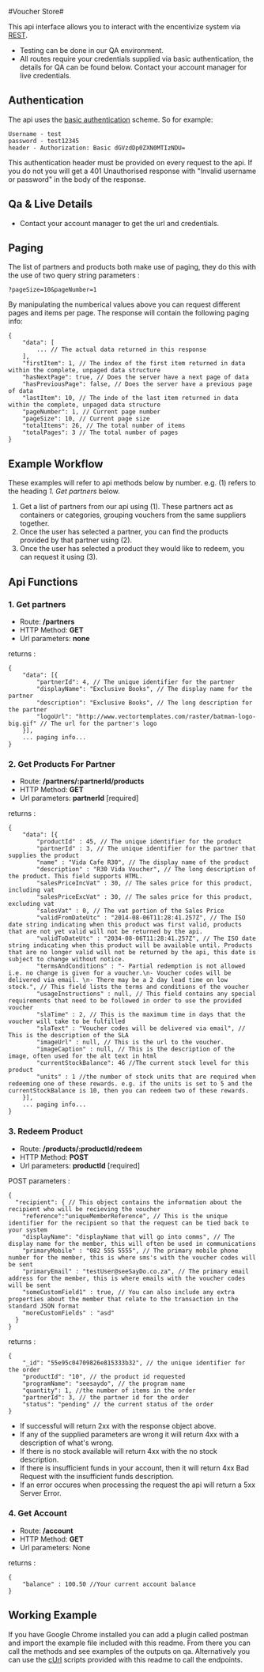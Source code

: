#Voucher Store#

This api interface allows you to interact with the encentivize system via [REST](https://en.wikipedia.org/wiki/Representational_state_transfer).

- Testing can be done in our QA environment.
- All routes require your credentials supplied via basic authentication, the details for QA can be found below. Contact your account manager for live credentials.

## Authentication ##
The api uses the [basic authentication](https://en.wikipedia.org/wiki/Basic_access_authentication) scheme. So for example:

	Username - test
	password - test12345 
	header - Authorization: Basic dGVzdDp0ZXN0MTIzNDU= 

This authentication header must be provided on every request to the api. If you do not you will get a 401 Unauthorised response with "Invalid username or password" in the body of the response.

## Qa & Live Details ##
- Contact your account manager to get the url and credentials.

## Paging ##
The list of partners and products both make use of paging, they do this with the use of two query string parameters :

	?pageSize=10&pageNumber=1
By manipulating the numberical values above you can request different pages and items per page. The response will contain the following paging info:

	{
	    "data": [
	        ... // The actual data returned in this response
	    ],
	    "firstItem": 1, // The index of the first item returned in data within the complete, unpaged data structure 
	    "hasNextPage": true, // Does the server have a next page of data
	    "hasPreviousPage": false, // Does the server have a previous page of data
	    "lastItem": 10, // The inde of the last item returned in data within the complete, unpaged data structure
	    "pageNumber": 1, // Current page number
	    "pageSize": 10, // Current page size
	    "totalItems": 26, // The total number of items
	    "totalPages": 3 // The total number of pages
	}

## Example Workflow ##
These examples will refer to api methods below by number. e.g. (1) refers to the heading *1. Get partners* below.

1. Get a list of partners from our api using (1). These partners act as containers or categories, grouping vouchers from the same suppliers together.
2. Once the user has selected a partner, you can find the products provided by that partner using (2).
3. Once the user has selected a product they would like to redeem, you can request it using (3).

## Api Functions ##

### 1. Get partners ###
- Route:  **/partners**
- HTTP Method: **GET**
- Url parameters: **none**

returns : 

	{
		"data": [{
		    "partnerId": 4, // The unique identifier for the partner
		    "displayName": "Exclusive Books", // The display name for the partner
		    "description": "Exclusive Books", // The long description for the partner
		    "logoUrl": "http://www.vectortemplates.com/raster/batman-logo-big.gif" // The url for the partner's logo
		}],
		... paging info...
	}

### 2. Get Products For Partner ###
- Route:  **/partners/:partnerId/products**
- HTTP Method: **GET**
- Url parameters: **partnerId** [required]

returns : 

	{
		"data": [{
			"productId" : 45, // The unique identifier for the product 
			"partnerId" : 3, // The unique identifier for the partner that supplies the product
			"name" : "Vida Cafe R30", // The display name of the product
			"description" : "R30 Vida Voucher", // The long description of the product. This field supports HTML.
			"salesPriceIncVat" : 30, // The sales price for this product, including vat
			"salesPriceExcVat" : 30, // The sales price for this product, excluding vat
			"salesVat" : 0, // The vat portion of the Sales Price
			"validFromDateUtc" : "2014-08-06T11:28:41.257Z", // The ISO date string indicating when this product was first valid, products that are not yet valid will not be returned by the api.
			"validToDateUtc" : "2034-08-06T11:28:41.257Z", // The ISO date string indicating when this product will be available until. Products that are no longer valid will not be returned by the api, this date is subject to change without notice.
			"termsAndConditions" : "- Partial redemption is not allowed i.e. no change is given for a voucher.\n- Voucher codes will be delivered via email. \n- There may be a 2 day lead time on low stock.", // This field lists the terms and conditions of the voucher
			"usageInstructions" : null, // This field contains any special requirements that need to be followed in order to use the provided voucher
			"slaTime" : 2, // This is the maximum time in days that the voucher will take to be fulfilled 
			"slaText" : "Voucher codes will be delivered via email", // This is the description of the SLA
			"imageUrl" : null, // This is the url to the voucher.
			"imageCaption" : null, // This is the description of the image, often used for the alt text in html
			"currentStockBalance": 46 //The current stock level for this product
			"units" : 1 //the number of stock units that are required when redeeming one of these rewards. e.g. if the units is set to 5 and the currentStockBalance is 10, then you can redeem two of these rewards.
		}],
		... paging info...
	}

### 3. Redeem Product ###
- Route:  **/products/:productId/redeem**
- HTTP Method: **POST**
- Url parameters: **productId** [required]

POST parameters :

	{
	  "recipient": { // This object contains the information about the recipient who will be recieving the voucher 
	    "reference":"uniqueMemberReference", // This is the unique identifier for the recipient so that the request can be tied back to your system
	    "displayName": "displayName that will go into comms", // The display name for the member, this will often be used in communications
	    "primaryMobile" : "082 555 5555", // The primary mobile phone number for the member, this is where sms's with the voucher codes will be sent
	    "primaryEmail" : "testUser@seeSayDo.co.za", // The primary email address for the member, this is where emails with the voucher codes will be sent
	    "someCustomField1" : true, // You can also include any extra properties about the member that relate to the transaction in the standard JSON format
	    "moreCustomFields" : "asd"
	  }
	}

returns : 
	
	{
	    "_id": "55e95c04709826e815333b32", // the unique identifier for the order
	    "productId": "10", // the product id requested
	    "programName": "seesaydo", // the program name
	    "quantity": 1, //the number of items in the order
	    "partnerId": 3, // the partner id for the order
	    "status": "pending" // the current status of the order
	}

- If successful will return 2xx with the response object above.
- If any of the supplied parameters are wrong it will return 4xx with a description of what's wrong.
- If there is no stock available will return 4xx with the no stock description.
- If there is insufficient funds in your account, then it will return 4xx Bad Request with the insufficient funds description.
- If an error occures when processing the request the api will return a 5xx Server Error.

### 4. Get Account ###
- Route:  **/account**
- HTTP Method: **GET**
- Url parameters: None

returns : 

	{
		"balance" : 100.50 //Your current account balance
	}

## Working Example ##
If you have Google Chrome installed you can add a plugin called postman and import the example file included with this readme. From there you can call the methods and see examples of the outputs on qa.
Alternatively you can use the [cUrl](http://curl.haxx.se/) scripts provided with this readme to call the endpoints.